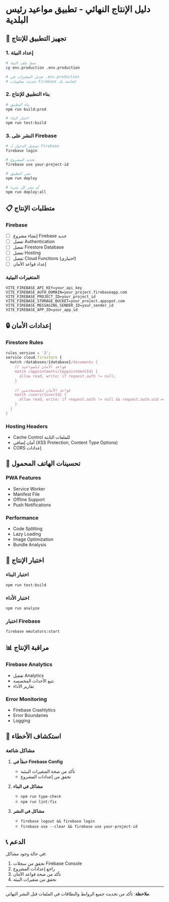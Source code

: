 # دليل الإنتاج النهائي - تطبيق مواعيد رئيس البلدية

## 🚀 تجهيز التطبيق للإنتاج

### 1. إعداد البيئة
```bash
# نسخ ملف البيئة
cp env.production .env.production

# تعديل المتغيرات في .env.production
# تحديث معلومات Firebase الخاصة بك
```

### 2. بناء التطبيق للإنتاج
```bash
# بناء التطبيق
npm run build:prod

# اختبار البناء
npm run test:build
```

### 3. النشر على Firebase
```bash
# تسجيل الدخول لـ Firebase
firebase login

# تحديد المشروع
firebase use your-project-id

# نشر التطبيق
npm run deploy

# أو نشر كل شيء
npm run deploy:all
```

## 📋 متطلبات الإنتاج

### Firebase
- [ ] إنشاء مشروع Firebase جديد
- [ ] تفعيل Authentication
- [ ] تفعيل Firestore Database
- [ ] تفعيل Hosting
- [ ] تفعيل Cloud Functions (اختياري)
- [ ] إعداد قواعد الأمان

### المتغيرات البيئية
```env
VITE_FIREBASE_API_KEY=your_api_key
VITE_FIREBASE_AUTH_DOMAIN=your_project.firebaseapp.com
VITE_FIREBASE_PROJECT_ID=your_project_id
VITE_FIREBASE_STORAGE_BUCKET=your_project.appspot.com
VITE_FIREBASE_MESSAGING_SENDER_ID=your_sender_id
VITE_FIREBASE_APP_ID=your_app_id
```

## 🔒 إعدادات الأمان

### Firestore Rules
```javascript
rules_version = '2';
service cloud.firestore {
  match /databases/{database}/documents {
    // قواعد الأمان للمواعيد
    match /appointments/{appointmentId} {
      allow read, write: if request.auth != null;
    }
    
    // قواعد الأمان للمستخدمين
    match /users/{userId} {
      allow read, write: if request.auth != null && request.auth.uid == userId;
    }
  }
}
```

### Hosting Headers
- Cache Control للملفات الثابتة
- أمان إضافي (XSS Protection, Content Type Options)
- CORS إعدادات

## 📱 تحسينات الهاتف المحمول

### PWA Features
- Service Worker
- Manifest File
- Offline Support
- Push Notifications

### Performance
- Code Splitting
- Lazy Loading
- Image Optimization
- Bundle Analysis

## 🧪 اختبار الإنتاج

### اختبار البناء
```bash
npm run test:build
```

### اختبار الأداء
```bash
npm run analyze
```

### اختبار Firebase
```bash
firebase emulators:start
```

## 📊 مراقبة الإنتاج

### Firebase Analytics
- تفعيل Analytics
- تتبع الأحداث المخصصة
- تقارير الأداء

### Error Monitoring
- Firebase Crashlytics
- Error Boundaries
- Logging

## 🚨 استكشاف الأخطاء

### مشاكل شائعة
1. **خطأ في Firebase Config**
   - تأكد من صحة المتغيرات البيئية
   - تحقق من إعدادات المشروع

2. **مشاكل في البناء**
   - `npm run type-check`
   - `npm run lint:fix`

3. **مشاكل في النشر**
   - `firebase logout && firebase login`
   - `firebase use --clear && firebase use your-project-id`

## 📞 الدعم

في حالة وجود مشاكل:
1. تحقق من سجلات Firebase Console
2. راجع إعدادات المشروع
3. تأكد من صحة قواعد الأمان
4. تحقق من متغيرات البيئة

---

**ملاحظة**: تأكد من تحديث جميع الروابط والنطاقات في الملفات قبل النشر النهائي.
